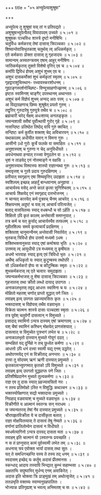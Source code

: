 +++
title = "०५ अभ्युपेत्याशुश्रूषा"

+++

अभ्युपेत्य तु शुश्रूषां यस् तां न प्रतिपद्यते ।  
अशुश्रूषाभ्युपेत्यैतद् विवादपदम् उच्यते ॥ ५।०१ ॥  
शुश्रूषकः पञ्चविधः शास्त्रे दृष्टो मनीषिभिः ।  
चतुर्विधः कर्मकरस् तेषां दासास् त्रिपञ्चकाः ॥ ५।०२ ॥  
शिष्यान्तेवासिभृतकाश् चतुर्थस् त्व् अधिकर्मकृत् ।  
एते कर्मकराः प्रोक्ता दासास् तु गृहजादयः ॥ ५।०३ ॥  
सामान्यम् अस्वतन्त्रत्वम् एषाम् आहुर् मनीषिणः ।  
जातिकर्मकृतस् तूक्तो विशेषो वृत्तिर् एव च ॥ ५।०४ ॥  
कर्मापि द्विविधं ज्ञेयम् अशुभं शुभम् एव च ।  
अशुभं दासकर्मोक्तं शुभं कर्मकृतां स्मृतम् ॥ ५।०५ ॥  
गृहद्वाराशुचिस्थान- रथ्यावस्करशोधनम् ।  
गुह्याङ्गस्पर्शनोच्छिष्ट- विण्मूत्रग्रहणोज्झनम् ॥ ५।०६ ॥  
इष्टतः स्वामिनश् चाङ्गैर् उपस्थानम् अथान्ततः ।  
अशुभं कर्म विज्ञेयं शुभम् अन्यद् अतः परम् ॥ ५।०७ ॥  
आ विद्याग्रहणाच् छिष्यः शुश्रूषेत् प्रयतो गुरुम् ।  
तद्वृत्तिर् गुरुदारेषु गुरुपुत्रे तथैव च ॥ ५।०८ ॥  
ब्रह्मचारी चरेद् भैक्षम् अधःशाय्य् अनलङ्कृतः ।  
जघन्यशायी सर्वेषां पूर्वोत्थायी गुरोर् गृहे ॥ ५।०९ ॥  
नासन्दिष्टः प्रतिष्ठेत तिष्ठेद् वापि गुरुं क्वचित् ।  
सन्दिष्टः कर्म कुर्वीत शक्तश् चेद् अविचारयन् ॥ ५।१० ॥  
यथाकालम् अधीयीत यावन् न विमना गुरुः ।  
आसीनो ऽधो गुरोः कूर्चे फलके वा समाहितः ॥ ५।११ ॥  
अनुशास्यश् च गुरुणा न चेद् अनुविधीयते ।  
अवधेनाथवा हन्यात् रज्ज्वा वेणुदलेन वा ॥ ५।१२ ॥  
भृशं न ताडयेद् एनं नोत्तमाङ्गे न वक्षसि ।  
अनुशास्याथ विश्वास्यः शास्यो राज्ञान्यथा गुरुः ॥ ५।१३ ॥  
समावृत्तश् च गुरवे प्रदाय गुरुदक्षिणाम् ।  
प्रतीयात् स्वगृहान् एषा शिष्यवृत्तिर् उदाहृता ॥ ५।१४ ॥  
स्वशिल्पम् इच्छन्न् आहर्तुं बान्धवानाम् अनुज्ञया ।  
आचार्यस्य वसेद् अन्ते कालं कृत्वा सुनिश्चितम् ॥ ५।१५ ॥  
आचार्यः शिक्षयेद् एनं स्वगृहाद् दत्तभोजनम् ।  
न चान्यत् कारयेत् कर्म पुत्रवच् चैनम् आचरेत् ॥ ५।१६ ॥  
शिक्षयन्तम् अदुष्टं च यस् त्व् आचार्यं परित्यजेत् ।  
बलाद् वासयितव्यः स्याद् वधबन्धौ च सो ऽर्हति ॥ ५।१७ ॥  
शिक्षितो ऽपि कृतं कालम् अन्तेवासी समाप्नुयात् ।  
तत्र कर्म च यत् कुर्याद् आचार्यस्यैव तत्फलम् ॥ ५।१८ ॥  
गृहीतशिल्पः समये कृत्वाचार्यं प्रदक्षिणम् ।  
शक्तितश् चानुमान्यैनम् अन्तेवासी निवर्तयेत् ॥ ५।१९ ॥  
भृतकस् त्रिविधो ज्ञेय उत्तमो मध्यमो ऽधमः ।  
शक्तिभक्त्यनुरूपा स्याद् एषां कर्माश्रया भृतिः ॥ ५।२० ॥  
उत्तमस् त्व् आयुधीयो ऽत्र मध्यमस् तु कृषीवलः ।  
अधमो भारवाहः स्याद् इत्य् एवं त्रिविधो भृतः ॥ ५।२१ ॥  
अर्थेष्व् अधिकृतो यः स्यात् कुटुम्बस्य तथोपरि ।  
सो ऽधिकर्मकरो ज्ञेयः स च कौटुम्बिकः स्मृतः ॥ ५।२२ ॥  
शुभकर्मकरास् त्व् एते चत्वारः समुदाहृताः ।  
जघन्यकर्मभाजस् तु शेषा दासास् त्रिपञ्चकाः ॥ ५।२३ ॥  
गृहजातस् तथा क्रीतो लब्धो दायाद् उपागतः ।  
अनाकालभृतस् तद्वद् आधत्तः स्वामिना च यः ॥ ५।२४ ॥  
मोक्षितो महतश् चर्णात् प्राप्तो युद्धात् पणे जितः ।  
तवाहम् इत्य् उपगतः प्रव्रज्यावसितः कृतः ॥ ५।२५ ॥  
भक्तदासश् च विज्ञेयस् तथैव वडवाभृतः ।  
विक्रेता चात्मनः शास्त्रे दासाः पञ्चदशा स्मृताः ॥ ५।२६ ॥  
तत्र पूर्वश् चतुर्वर्गो दासत्वान् न विमुच्यते ।  
प्रसादाद् स्वामिनो ऽन्यत्र दास्यम् एषां क्रमागतम् ॥ ५।२७ ॥  
यश् चैषां स्वामिनं कश्चिन् मोक्षयेत् प्राणसंशयात् ।  
दासत्वात् स विमुच्येत पुत्रभागं लभेत च ॥ ५।२८ ॥  
अनाकालभृतो दास्यान् मुच्यते गोयुगं ददत् ।  
सम्भक्षितं यद् दुर्भिक्षे न तच् छुध्येत कर्मणा ॥ ५।२९ ॥  
आधत्तो ऽपि धनं दत्त्वा स्वामी यद्य् एनम् उद्धरेत् ।  
अथोपगमयेद् एनं स विक्रीताद् अनन्तरः ॥ ५।३० ॥  
दत्त्वा तु सोदयम् ऋणं ऋणी दास्यात् प्रमुच्यते ।  
कृतकालाभ्युपगमात् कृतको ऽपि विमुच्यते ॥ ५।३१ ॥  
तवाहम् इत्य् उपगतो युद्धप्राप्तः पणे जितः ।  
प्रतिशीर्षप्रदानेन मुच्यते तुल्यकर्मणा ॥ ५।३२ ॥  
राज्ञ एव तु दासः स्यात् प्रव्रज्यावसितो नरः ।  
न तस्य प्रतिमोक्षो ऽस्ति न विशुद्धिः कथञ्चन ॥ ५।३३ ॥  
भक्तस्योपेक्षणात् सद्यो भक्तदासः प्रमुच्यते ।  
निग्रहाद् वडवायाश् च मुच्यते वडवाभृतः ॥ ५।३४ ॥  
विक्रीणीते य आत्मानं स्वतन्त्रः सन् नराधमः ।  
स जघन्यतरस् तेषां नैव दास्यात् प्रमुच्यते ॥ ५।३५ ॥  
चौरापहृतविक्रीता ये च दासीकृता बलात् ।  
राज्ञा मोक्षयितव्यास् ते दासत्वं तेषु नेष्यते ॥ ५।३६ ॥  
वर्णानां प्रातिलोम्येन दासत्वं न विधीयते ।  
स्वधर्मत्यागिनो ऽन्यत्र दारवद् दासता मता ॥ ५।३७ ॥  
तवाहम् इति चात्मानं यो ऽस्वतन्त्रः प्रयच्छति ।  
न स तं प्राप्नुयात् कामं पूर्वस्वामी लभेत तम् ॥ ५।३८ ॥  
अधनास् त्रय एवोक्ता भार्या दासस् तथा सुतः ।  
यत् ते समधिगच्छन्ति यस्य ते तस्य तद् धनम् ॥ ५।३९ ॥  
स्वदासम् इच्छेद् यः कर्तुम् अदासं प्रीतमानसः ।  
स्कन्धाद् आदाय तस्यापि भिन्द्यात् कुम्भं सहाम्भसा ॥ ५।४० ॥  
अक्षताभिः सपुष्पाभिर् मूर्धन्य् एनम् अवाकिरेत् ।  
अदास इति चोक्त्वा त्रिः प्राङ्मुखं तम् अथोत्सृजेत् ॥ ५।४१ ॥  
ततःप्रभृति वक्तव्यः स्वाम्यनुग्रहपालितः ।  
भोज्यान्नः प्रतिगृह्यश् च भवत्य् अभिमतश् च सः ॥ ५।४२ ॥
